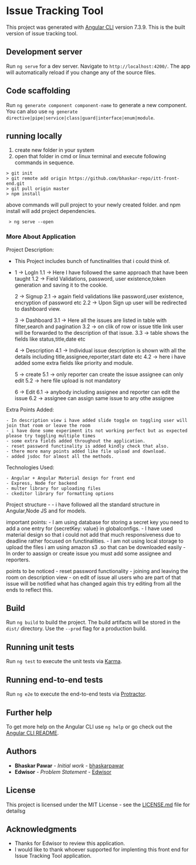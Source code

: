 # Issue Tracking Tool

This project was generated with [Angular CLI](https://github.com/angular/angular-cli) version 7.3.9.
This is the built version of issue tracking tool.

## Development server

Run `ng serve` for a dev server. Navigate to `http://localhost:4200/`. The app will automatically reload if you change any of the source files.

## Code scaffolding

Run `ng generate component component-name` to generate a new component. You can also use `ng generate directive|pipe|service|class|guard|interface|enum|module`.

## running locally
 
 1. create new folder in your system
 2. open that folder in cmd or linux terminal and execute following commands in sequence.
 
 ```
 > git init
 > git remote add origin https://github.com/bhaskar-repo/itt-front-end.git
 > git pull origin master
 > npm install
 ```
 above commands will pull project to your newly created folder. and npm install will add project dependencies.
```
 > ng serve --open
```

### More About Application
Project Description: 

- This Project includes bunch of functinalities that i could think of.
- 1 -> LogIn
	1.1 -> Here I have followed the same approach that have been taught
	1.2 -> Field Validations, password, user existence,token generation and saving it to the cookie.

  2 -> Signup 
 	2.1 -> again field validations like password,user existence, encryption of password etc
	2.2 -> Upon Sign up user will be redirected to dashboard view.

  3  -> Dashboard
	3.1 -> Here all the issues are listed in table with filter,search and pagination
	3.2 -> on clik of row or issue title link user will be forwarded to the description of that issue.
	3.3 -> table shows the fields like status,title,date etc
  
  4  -> Description 
	4.1 -> Individual issue description is shown with all the details including title,assignee,reporter,start date etc
	4.2 -> here i have added some extra fields like priority and module.

  5  -> create
	5.1 -> only reporter can create the issue assignee can only edit
	5.2 -> here file upload is not mandatory 
	
  6  -> Edit 
	6.1 -> anybody including assignee and reporter can edit the issue
	6.2 -> assignee can assign same issue to any othe assignee

 Extra Points Added: 

	- In description view i have added slide toggle on toggling user will join that room or leave the room
	- i have done some experiment its not working perfect but as expected please try toggling multiple times
	- some extra fields added throughout the application.
	- reset password functinality is added kindly check that also.
	- there more many points added like file upload and download.
	- added jsdoc for almost all the methods.

 Technologies Used:
	
	- Angular + Angular Material design for front end
	- Express, Node for backend
	- multer library for uploading files
	- ckeditor library for formatting options
	
 Project structure - 
	- i have followed all the standard structure in Angular,Node JS and for models.

 important points:
	- I am using database for storing a secret key you need to add a one entry for {secretKey: value} in globalconfigs.
	- I have used material design so that i could not add that much responsiveness due to deadline rather focused on functinalities.
	- I am not using local storage to upload the files i am using amazon s3 .so that can be downloaded easily
	- In order to aassign or create issue you must add some assignee and reporters.

points to be noticed
	- reset password functionality 
	- joining and leaving the room on description view
	- on edit of issue all users who are part of that issue will be notified what has changed again this
	  try editing from all the ends to reflect this.


## Build

Run `ng build` to build the project. The build artifacts will be stored in the `dist/` directory. Use the `--prod` flag for a production build.

## Running unit tests

Run `ng test` to execute the unit tests via [Karma](https://karma-runner.github.io).

## Running end-to-end tests

Run `ng e2e` to execute the end-to-end tests via [Protractor](http://www.protractortest.org/).

## Further help

To get more help on the Angular CLI use `ng help` or go check out the [Angular CLI README](https://github.com/angular/angular-cli/blob/master/README.md).

## Authors

* **Bhaskar Pawar** - *Initial work* - [bhaskarpawar](https://github.com/bhaskar-repo)
* **Edwisor** - *Problem Statement* - [Edwisor](https://www.edwisor.com)

## License

This project is licensed under the MIT License - see the [LICENSE.md](LICENSE.md) file for detailsg

## Acknowledgments

* Thanks for Edwisor to review this application.
* I would like to thank whoever supported for implenting this front end for Issue Tracking Tool application.
